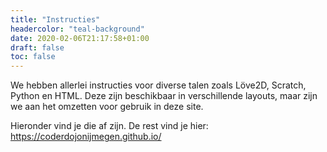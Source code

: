```yaml
---
title: "Instructies"
headercolor: "teal-background"
date: 2020-02-06T21:17:58+01:00
draft: false
toc: false
---
```


We hebben allerlei instructies voor diverse talen zoals Löve2D, Scratch, Python en HTML.
Deze zijn beschikbaar in verschillende layouts, maar zijn we aan het omzetten
voor gebruik in deze site.

Hieronder vind je die af zijn.
De rest vind je hier: https://coderdojonijmegen.github.io/
